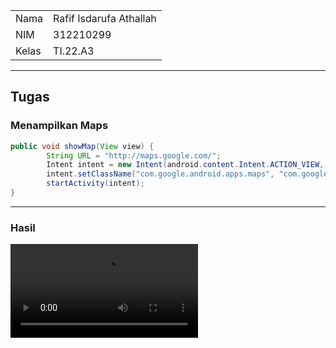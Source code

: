 <table>
    <tr>
        <td>Nama</td>
        <td>Rafif Isdarufa Athallah</td>
    </tr>
    <tr>
        <td>NIM</td>
        <td>312210299</td>
    </tr>
    <tr>
        <td>Kelas</td>
        <td>TI.22.A3</td>
    </tr>
</table>

---

## Tugas

### Menampilkan Maps

```java
public void showMap(View view) {
        String URL = "http://maps.google.com/";
        Intent intent = new Intent(android.content.Intent.ACTION_VIEW, Uri.parse(URL));
        intent.setClassName("com.google.android.apps.maps", "com.google.android.maps.MapsActivity");
        startActivity(intent);
}
```

---

### Hasil

<video controls>
  <source src="video/myapp.mp4" type="video/mp4">
</video>
